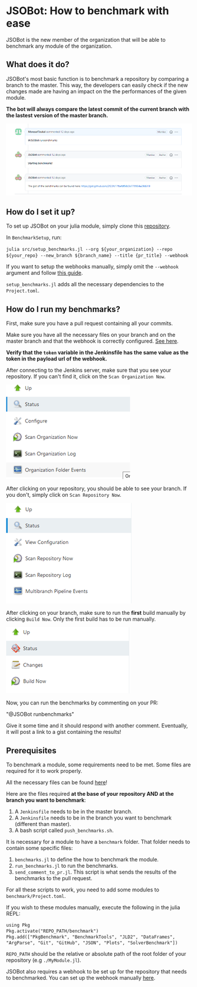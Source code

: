 # JSOBot: How to benchmark with ease

JSOBot is the new member of the organization that will be able to benchmark any module of the organization.


## What does it do?

JSOBot's most basic function is to benchmark a repository by comparing a branch to the master. This way, the developers can easily check if the new changes made are having an impact on the the performances of the given module.

**The bot will always compare the latest commit of the current branch with the lastest version of the master branch.**

<p align="center">
	<img src="images/image1.png"/>

## How do I set it up?

To set up JSOBot on your julia module, simply clone this [repository](https://github.com/ProofOfConceptForJuliSmoothOptimizers/BenchmarkSetup).

In `BenchmarkSetup`, run: 

`julia src/setup_benchmarks.jl --org ${your_organization} --repo ${your_repo} --new_branch ${branch_name} --title {pr_title} --webhook`

If you want to setup the webhooks manually, simply omit the `--webhook` argument and follow [this guide](webhook_setup.md).

`setup_benchmarks.jl` adds all the necessary dependencies to the `Project.toml`.

## How do I run my benchmarks?

First, make sure you have a pull request containing all your commits. 

Make sure you have all the necessary files on your branch and on the master branch and that the webhook is correctly configured. [See here](webhook_setup.md).  

**Verify that the `token` variable in the Jenkinsfile has the same value as the token in the payload url of the webhook.**

After connecting to the Jenkins server, make sure that you see your repository. If you can't find it, click on the `Scan Organization Now`.

<p>
    <img src="images/image2.png">
</p>

After clicking on your repository, you should be able to see your branch. If you don't, simply click on `Scan Repository Now`.

<p>
    <img src="images/image3.png">
</p>

After clicking on your branch, make sure to run the **first** build manually by clicking `Build Now`. Only the first build has to be run manually.

<p>
    <img src="images/image4.png">
</p>

Now, you can run the benchmarks by commenting on your PR:

"@JSOBot runbenchmarks"

Give it some time and it should respond with another comment. Eventually, it will post a link to a gist containing the results! 

## Prerequisites

To benchmark a module, some requirements need to be met. Some files are required for it to work properly.

All the necessary files can be found [here](https://github.com/ProofOfConceptForJuliSmoothOptimizers/BenchmarkSetup)!
 
Here are the files required **at the base of your repository AND at the branch you want to benchmark**:

1. A `Jenkinsfile` needs to be in the master branch.
2. A `Jenkinsfile` needs to be in the branch you want to benchmark (different than master).
3. A bash script called `push_benchmarks.sh`.

It is necessary for a module to have a `benchmark` folder. That folder needs to contain some specific files: 

1. `benchmarks.jl` to define the how to benchmark the module.
2. `run_benchmarks.jl` to run the benchmarks.
3. `send_comment_to_pr.jl`. This script is what sends the results of the benchmarks to the pull request.

For all these scripts to work, you need to add some modules to `benchmark/Project.toml`.

If you wish to these modules manually, execute the following in the julia REPL:

```
using Pkg
Pkg.activate("REPO_PATH/benchmark")
Pkg.add(["PkgBenchmark", "BenchmarkTools", "JLD2", "DataFrames", "ArgParse", "Git", "GitHub", "JSON", "Plots", "SolverBenchmark"])
```
`REPO_PATH` should be the relative or absolute path of the root folder of your repository (e.g `./MyModule.jl`).

JSOBot also requires a webhook to be set up for the repository that needs to benchmarked. You can set up the webhook manually [here](webhook_setup.md).





